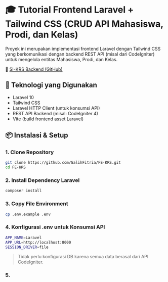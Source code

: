 # 🎓 Tutorial Frontend Laravel + Tailwind CSS (CRUD API Mahasiswa, Prodi, dan Kelas)
Proyek ini merupakan implementasi frontend Laravel dengan Tailwind CSS yang berkomunikasi dengan backend REST API (misal dari CodeIgniter) untuk mengelola entitas Mahasiswa, Prodi, dan Kelas.

🔗 [SI-KRS Backend (GitHub)](https://github.com/kristiandimasadiwicaksono/SI-KRS-Backend)

## 🧱 Teknologi yang Digunakan
- Laravel 10
- Tailwind CSS
- Laravel HTTP Client (untuk konsumsi API)
- REST API Backend (misal: CodeIgniter 4)
- Vite (build frontend asset Laravel)

## 📦 Instalasi & Setup
<h3>1. Clone Repository</h3>

```bash
git clone https://github.com/GalihFitria/FE-KRS.git
cd FE-KRS
```

<h3>2. Install Dependency Laravel</h3>

```bash
composer install
```
<h3>3. Copy File Environment</h3>

```bash
cp .env.example .env
```

<h3>4. Konfigurasi .env untuk Konsumsi API</h3>

```bash
APP_NAME=Laravel
APP_URL=http://localhost:8000
SESSION_DRIVER=file
```
> Tidak perlu konfigurasi DB karena semua data berasal dari API CodeIgniter.

<h3>5. </h3>
